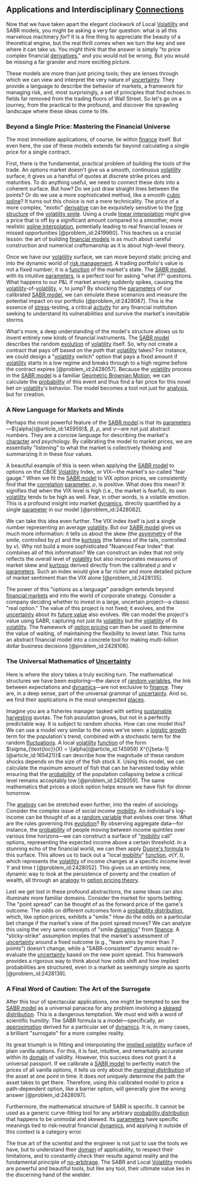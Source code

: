 ## Applications and Interdisciplinary [Connections](@article_id:193345)

Now that we have taken apart the elegant clockwork of Local [Volatility](@article_id:266358) and SABR models, you might be asking a very fair question: what is all this marvelous machinery *for*? It is a fine thing to appreciate the beauty of a theoretical engine, but the real thrill comes when we turn the key and see where it can take us. You might think that the answer is simply "to price complex financial [derivatives](@article_id:165970)," and you would not be wrong. But you would be missing a far grander and more exciting picture.

These models are more than just pricing tools; they are lenses through which we can view and interpret the very nature of [uncertainty](@article_id:275351). They provide a language to describe the behavior of markets, a framework for managing risk, and, most surprisingly, a set of principles that find echoes in fields far removed from the trading floors of Wall Street. So let's go on a journey, from the practical to the profound, and discover the sprawling landscape where these ideas come to life.

### Beyond a Single Price: Mastering the Financial Universe

The most immediate applications, of course, lie within [finance](@article_id:144433) itself. But even here, the use of these models extends far beyond calculating a single price for a single contract.

First, there is the fundamental, practical problem of building the tools of the trade. An options market doesn't give us a smooth, continuous [volatility](@article_id:266358) surface; it gives us a handful of quotes at discrete strike prices and maturities. To do anything useful, we need to connect these dots into a coherent surface. But how? Do we just draw straight lines between the points? Or do we use a more sophisticated method, like a smooth [cubic spline](@article_id:177876)? It turns out this choice is not a mere technicality. The price of a more complex, "exotic" [derivative](@article_id:157426) can be exquisitely sensitive to the [fine structure](@article_id:140367) of the [volatility smile](@article_id:143351). Using a crude [linear interpolation](@article_id:136598) might give a price that is off by a significant amount compared to a smoother, more realistic [spline interpolation](@article_id:146869), potentially leading to real financial losses or missed opportunities [@problem_id:2419960]. This teaches us a crucial lesson: the art of building [financial models](@article_id:275803) is as much about careful construction and numerical craftsmanship as it is about high-level theory.

Once we have our [volatility](@article_id:266358) surface, we can move beyond static pricing and into the dynamic world of [risk management](@article_id:140788). A trading portfolio's value is not a fixed number; it is a [function](@article_id:141001) of the market's state. The [SABR model](@article_id:146666), with its intuitive [parameters](@article_id:173606), is a perfect tool for asking "what if?" questions. What happens to our P&L if market anxiety suddenly spikes, causing the [volatility](@article_id:266358)-of-[volatility](@article_id:266358), $\nu$, to jump? By shocking the [parameters](@article_id:173606) of our calibrated [SABR model](@article_id:146666), we can simulate these scenarios and measure the potential impact on our portfolio [@problem_id:2428087]. This is the essence of [stress](@article_id:161554)-testing, a critical [activity](@article_id:149888) for any financial institution seeking to understand its vulnerabilities and survive the market's inevitable storms.

What's more, a deep understanding of the model's structure allows us to invent entirely new kinds of financial instruments. The [SABR model](@article_id:146666) describes the random [evolution](@article_id:143283) of [volatility](@article_id:266358) itself. So, why not create a contract that pays off based on the *path* that [volatility](@article_id:266358) takes? For instance, we could design a "[volatility](@article_id:266358) switch" option that pays a fixed amount if [volatility](@article_id:266358) starts in a low regime and breaks through to a high regime before the contract expires [@problem_id:2428057]. Because the [volatility](@article_id:266358) process in the [SABR model](@article_id:146666) is a familiar [Geometric Brownian Motion](@article_id:136904), we can calculate the [probability](@article_id:263106) of this event and thus find a fair price for this novel bet on [volatility](@article_id:266358)'s behavior. The model becomes a tool not just for [analysis](@article_id:157812), but for creation.

### A New Language for Markets and Minds

Perhaps the most powerful feature of the [SABR model](@article_id:146666) is that its [parameters](@article_id:173606)—$\[alpha](@article_id:145959)$, $\beta$, $\rho$, and $\nu$—are not just abstract numbers. They are a concise language for describing the market's [character](@article_id:264898) and psychology. By calibrating the model to market prices, we are essentially "listening" to what the market is collectively thinking and summarizing it in these four values.

A beautiful example of this is seen when applying the [SABR model](@article_id:146666) to options on the CBOE [Volatility](@article_id:266358) Index, or VIX—the market's so-called "fear gauge." When we fit the [SABR model](@article_id:146666) to VIX option prices, we consistently find that the [correlation](@article_id:265479) [parameter](@article_id:174151), $\rho$, is positive. What does this mean? It signifies that when the VIX level is high (i.e., the market is fearful), its own [volatility](@article_id:266358) tends to be high as well. Fear, in other words, is a volatile emotion. This is a profound insight into market [dynamics](@article_id:163910), directly quantified by a single [parameter](@article_id:174151) in our model [@problem_id:2428082].

We can take this idea even further. The VIX index itself is just a single number representing an average [volatility](@article_id:266358). But our [SABR model](@article_id:146666) gives us much more information: it tells us about the skew (the [asymmetry](@article_id:172353) of the smile, controlled by $\rho$) and the [kurtosis](@article_id:269469) (the fatness of the tails, controlled by $\nu$). Why not build a more sophisticated "Nuanced Fear Index" that combines all of this information? We can construct an index that not only reflects the overall level of [volatility](@article_id:266358) but also incorporates measures of market skew and [kurtosis](@article_id:269469) derived directly from the calibrated $\rho$ and $\nu$ [parameters](@article_id:173606). Such an index would give a far richer and more detailed picture of market sentiment than the VIX alone [@problem_id:2428135].

The power of this "options as a language" paradigm extends beyond [financial markets](@article_id:142343) and into the world of corporate strategy. Consider a company deciding whether to invest in a large, uncertain project—a classic "real option." The value of this project is not fixed; it evolves, and the [uncertainty](@article_id:275351) about its [future value](@article_id:140524) also evolves. We can model the project's value using SABR, capturing not just its [volatility](@article_id:266358) but the [volatility](@article_id:266358) of its [volatility](@article_id:266358). The framework of [option pricing](@article_id:139486) can then be used to determine the value of waiting, of maintaining the flexibility to invest later. This turns an abstract financial model into a concrete tool for making multi-billion dollar business decisions [@problem_id:2428106].

### The Universal Mathematics of [Uncertainty](@article_id:275351)

Here is where the story takes a truly exciting turn. The mathematical structures we have been exploring—the dance of [random variables](@article_id:142345), the link between expectations and [dynamics](@article_id:163910)—are not exclusive to [finance](@article_id:144433). They are, in a deep sense, part of the universal grammar of [uncertainty](@article_id:275351). And so, we find their applications in the most unexpected [places](@article_id:187379).

Imagine you are a fisheries manager tasked with setting [sustainable harvesting](@article_id:268702) quotas. The fish population grows, but not in a perfectly predictable way. It is subject to random shocks. How can one model this? We can use a model very similar to the ones we've seen: a [logistic growth](@article_id:140274) term for the population's trend, combined with a stochastic term for the random [fluctuations](@article_id:150006). A local [volatility](@article_id:266358) [function](@article_id:141001) of the form $\sigma_{\text{loc}}(X) = \[alpha](@article_id:145959) X^{\[beta-1](@article_id:165421)}$ can describe how the magnitude of these random shocks depends on the size of the fish stock $X$. Using this model, we can calculate the maximum amount of fish that can be harvested today while ensuring that the [probability](@article_id:263106) of the population collapsing below a critical level remains acceptably low [@problem_id:2428059]. The same mathematics that prices a stock option helps ensure we have fish for dinner tomorrow.

The [analogy](@article_id:149240) can be stretched even further, into the realm of sociology. Consider the complex issue of social income [mobility](@article_id:270173). An individual's log-income can be thought of as a [random variable](@article_id:194836) that evolves over time. What are the rules governing this [evolution](@article_id:143283)? By observing aggregate data—for instance, the [probability](@article_id:263106) of people moving between income quintiles over various time horizons—we can construct a surface of "[mobility](@article_id:270173) call" options, representing the expected income above a certain threshold. In a stunning echo of the financial world, we can then apply [Dupire's formula](@article_id:146979) to this surface. This allows us to back out a "local [mobility](@article_id:270173)" [function](@article_id:141001), $\sigma(Y, t)$, which represents the [volatility](@article_id:266358) of income changes at a specific income level $Y$ and time $t$ [@problem_id:2428052]. This gives us an entirely new, dynamic way to look at the persistence of poverty and the creation of wealth, all through an [analogy](@article_id:149240) to [option pricing theory](@article_id:145285).

Lest we get lost in these profound abstractions, the same ideas can also illuminate more familiar domains. Consider the market for sports betting. The "point spread" can be thought of as the forward price of the game's outcome. The odds on different outcomes form a [probability distribution](@article_id:145910), which, like option prices, exhibits a "smile." How do the odds on a particular bet change if the market's view of the point spread moves? We can analyze this using the very same concepts of "smile [dynamics](@article_id:163910)" from [finance](@article_id:144433). A "sticky-strike" assumption implies that the market's assessment of [uncertainty](@article_id:275351) around a fixed outcome (e.g., "team wins by more than 7 points") doesn't change, while a "SABR-consistent" dynamic would re-evaluate the [uncertainty](@article_id:275351) based on the new point spread. This framework provides a rigorous way to think about how odds shift and how implied probabilities are structured, even in a market as seemingly simple as sports [@problem_id:2428139].

### A Final Word of Caution: The Art of the Surrogate

After this tour of spectacular applications, one might be tempted to see the [SABR model](@article_id:146666) as a universal panacea for any problem involving a [skewed distribution](@article_id:175317). This is a dangerous temptation. We must end with a word of scientific humility. The SABR formula is a model—specifically, an *[approximation](@article_id:165874)* derived for a particular set of [dynamics](@article_id:163910). It is, in many cases, a brilliant "surrogate" for a more complex reality.

Its great triumph is in fitting and interpolating the [implied volatility](@article_id:141648) surface of plain vanilla options. For this, it is fast, intuitive, and remarkably accurate within its [domain](@article_id:274630) of validity. However, this success does not grant it a universal passport. If we calibrate a [SABR model](@article_id:146666) to perfectly match the prices of all vanilla options, it tells us only about the *[marginal distribution](@article_id:264368)* of the asset at one point in time. It does *not* uniquely determine the path the asset takes to get there. Therefore, using this calibrated model to price a path-dependent option, like a barrier option, will generally give the wrong answer [@problem_id:2428097].

Furthermore, the mathematical structure of SABR is specific. It cannot be used as a generic curve-fitting tool for any arbitrary [probability distribution](@article_id:145910) that happens to be unimodal and skewed. Its [parameters](@article_id:173606) have specific meanings tied to risk-neutral financial [dynamics](@article_id:163910), and applying it outside of this context is a category error.

The true art of the scientist and the engineer is not just to use the tools we have, but to understand their [domain](@article_id:274630) of applicability, to respect their limitations, and to constantly check their results against reality and the fundamental principle of [no-arbitrage](@article_id:147028). The SABR and Local [Volatility](@article_id:266358) models are powerful and beautiful tools, but like any tool, their ultimate value lies in the discerning hand of the wielder.